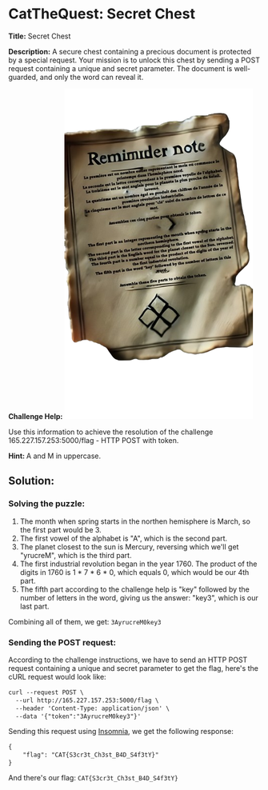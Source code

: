 # CatTheQuest: Secret Chest
**Title:** Secret Chest

**Description:** A secure chest containing a precious document is protected by a special request. Your mission is to unlock this chest by sending a POST request containing a unique and secret parameter. The document is well-guarded, and only the word can reveal it.

<b>Challenge Help:</b>
![Challenge Help Image](https://github.com/xtasy94/CTFW/blob/main/CatTheQuest/Secret%20Chest/Images/Challenge_Help.png)

Use this information to achieve the resolution of the challenge
165.227.157.253:5000/flag - HTTP POST with token.

<b>Hint: </b>
A and M in uppercase.

## Solution:
### Solving the puzzle:
1. The month when spring starts in the northen hemisphere is March, so the first part would be 3. 
2. The first vowel of the alphabet is "A", which is the second part.
3. The planet closest to the sun is Mercury, reversing which we'll get "yrucreM", which is the third part.
4. The first industrial revolution began in the year 1760. The product of the digits in 1760 is 1 * 7 * 6 * 0, which equals 0, which would be our 4th part.
5. The fifth part according to the challenge help is "key" followed by the number of letters in the word, giving us the answer: "key3", which is our last part.

Combining all of them, we get: `3AyrucreM0key3`
### Sending the POST request:
According to the challenge instructions, we have to send an HTTP POST request containing a unique and secret parameter to get the flag, here's the cURL request would look like:
```
curl --request POST \
  --url http://165.227.157.253:5000/flag \
  --header 'Content-Type: application/json' \
  --data '{"token":"3AyrucreM0key3"}'
```
Sending this request using [Insomnia](https://docs.insomnia.rest/insomnia/get-started), we get the following response: 
```
{
	"flag": "CAT{S3cr3t_Ch3st_B4D_S4f3tY}"
}
```
And there's our flag: `CAT{S3cr3t_Ch3st_B4D_S4f3tY}`
